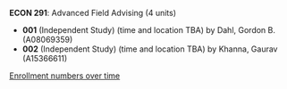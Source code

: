 **ECON 291**: Advanced Field Advising (4 units)

- **001** (Independent Study) (time and location TBA) by Dahl, Gordon B. (A08069359)
- **002** (Independent Study) (time and location TBA) by Khanna, Gaurav (A15366611)

[Enrollment numbers over time](./ECON291.tsv)
